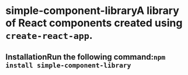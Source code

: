 # simple-component-libraryA library of React components created using `create-react-app`.

## InstallationRun the following command:`npm install simple-component-library`
